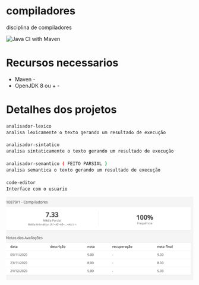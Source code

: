 # compiladores
disciplina de compiladores

![Java CI with Maven](https://github.com/Jean1dev/compiladores/workflows/Java%20CI%20with%20Maven/badge.svg)

# Recursos necessarios 

- Maven -
- OpenJDK 8 ou + -

# Detalhes dos projetos
```bash
analisador-lexico
analisa lexicamente o texto gerando um resultado de execução

analisador-sintatico
analisa sintaticamente o texto gerando um resultado de execução

analisador-semantico ( FEITO PARSIAL )
analisa semantica o texto gerando um resultado de execução

code-editor
Interface com o usuario
```

<img src="nota.png" />

